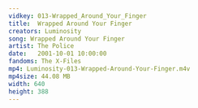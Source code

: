```yaml
---
vidkey: 013-Wrapped_Around_Your_Finger
title:  Wrapped Around Your Finger
creators: Luminosity
song: Wrapped Around Your Finger
artist: The Police
date:   2001-10-01 10:00:00
fandoms: The X-Files
mp4: Luminosity-013-Wrapped-Around-Your-Finger.m4v
mp4size: 44.08 MB
width: 640
height: 388
---
```



  
